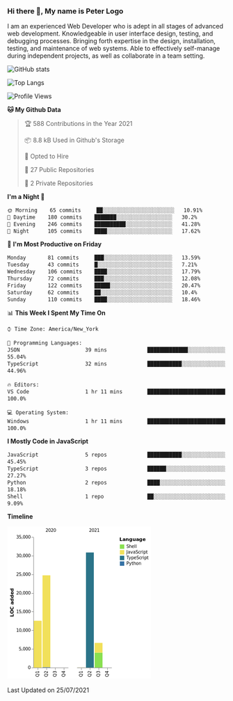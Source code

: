 ### Hi there 👋, My name is Peter Logo

I am an experienced Web Developer who is adept in all stages of advanced web development. Knowledgeable in user interface design, 
testing, and debugging processes. Bringing forth expertise in the design, installation, testing, and maintenance of web systems. 
Able to effectively self-manage during independent projects, as well as collaborate in a team setting.

![GitHub stats](https://github-readme-stats.vercel.app/api?username=peterlogo&show_icons=true&count_private=true&theme=dark)

![Top Langs](https://github-readme-stats.vercel.app/api/top-langs/?username=peterlogo&theme=dark&layout=compact&langs_count=8)

<!--START_SECTION:waka-->
![Profile Views](http://img.shields.io/badge/Profile%20Views-15-blue)

**🐱 My Github Data** 

> 🏆 588 Contributions in the Year 2021
 > 
> 📦 8.8 kB Used in Github's Storage 
 > 
> 💼 Opted to Hire
 > 
> 📜 27 Public Repositories 
 > 
> 🔑 2 Private Repositories  
 > 
**I'm a Night 🦉** 

```text
🌞 Morning    65 commits     ██░░░░░░░░░░░░░░░░░░░░░░░   10.91% 
🌆 Daytime    180 commits    ███████░░░░░░░░░░░░░░░░░░   30.2% 
🌃 Evening    246 commits    ██████████░░░░░░░░░░░░░░░   41.28% 
🌙 Night      105 commits    ████░░░░░░░░░░░░░░░░░░░░░   17.62%

```
📅 **I'm Most Productive on Friday** 

```text
Monday       81 commits     ███░░░░░░░░░░░░░░░░░░░░░░   13.59% 
Tuesday      43 commits     █░░░░░░░░░░░░░░░░░░░░░░░░   7.21% 
Wednesday    106 commits    ████░░░░░░░░░░░░░░░░░░░░░   17.79% 
Thursday     72 commits     ███░░░░░░░░░░░░░░░░░░░░░░   12.08% 
Friday       122 commits    █████░░░░░░░░░░░░░░░░░░░░   20.47% 
Saturday     62 commits     ██░░░░░░░░░░░░░░░░░░░░░░░   10.4% 
Sunday       110 commits    ████░░░░░░░░░░░░░░░░░░░░░   18.46%

```


📊 **This Week I Spent My Time On** 

```text
⌚︎ Time Zone: America/New_York

💬 Programming Languages: 
JSON                     39 mins             █████████████░░░░░░░░░░░░   55.04% 
TypeScript               32 mins             ███████████░░░░░░░░░░░░░░   44.96%

🔥 Editors: 
VS Code                  1 hr 11 mins        █████████████████████████   100.0%

💻 Operating System: 
Windows                  1 hr 11 mins        █████████████████████████   100.0%

```

**I Mostly Code in JavaScript** 

```text
JavaScript               5 repos             ███████████░░░░░░░░░░░░░░   45.45% 
TypeScript               3 repos             ██████░░░░░░░░░░░░░░░░░░░   27.27% 
Python                   2 repos             ████░░░░░░░░░░░░░░░░░░░░░   18.18% 
Shell                    1 repo              ██░░░░░░░░░░░░░░░░░░░░░░░   9.09%

```


**Timeline**

![Chart not found](https://raw.githubusercontent.com/peterlogo/peterlogo/main/charts/bar_graph.png) 


 Last Updated on 25/07/2021
<!--END_SECTION:waka-->


